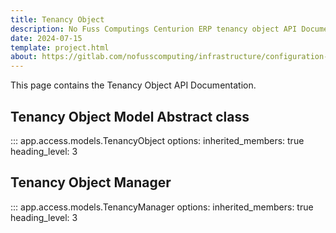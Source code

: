 ```yaml
---
title: Tenancy Object
description: No Fuss Computings Centurion ERP tenancy object API Documentation
date: 2024-07-15
template: project.html
about: https://gitlab.com/nofusscomputing/infrastructure/configuration-management/centurion_erp
---
```


This page contains the Tenancy Object API Documentation.


## Tenancy Object Model Abstract class

::: app.access.models.TenancyObject
    options:
        inherited_members: true
        heading_level: 3


## Tenancy Object Manager

::: app.access.models.TenancyManager
    options:
        inherited_members: true
        heading_level: 3
